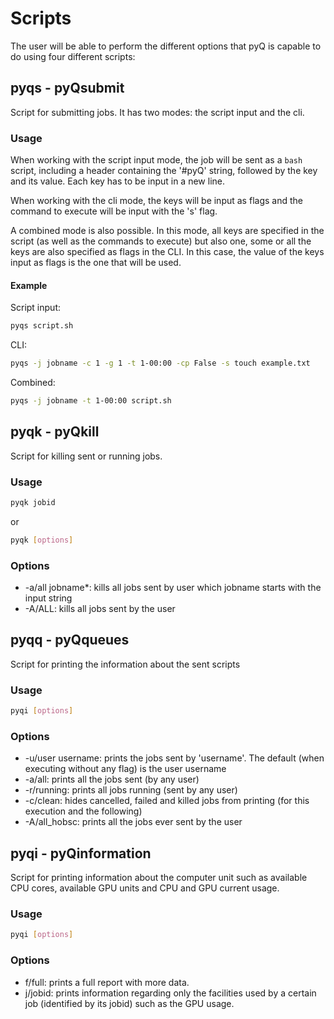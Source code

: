 # Scripts

The user will be able to perform the different options that pyQ is capable to do using four different scripts:

## pyqs - pyQsubmit
Script for submitting jobs. It has two modes: the script input and the cli. 

### Usage

When working with the script input mode, the job will be sent as a `bash` script, including a header containing 
the '#pyQ' string, followed by the key and its value. Each key has to be input in a new line.

When working with the cli mode, the keys will be input as flags and the command to execute will be input with the 's' flag.

A combined mode is also possible. In this mode, all keys are specified in the script (as well as the commands to execute)
but also one, some or all the keys are also specified as flags in the CLI. In this case, the value of the keys input as flags
is the one that will be used.

#### Example
Script input:
```bash
pyqs script.sh
```
CLI:
```bash
pyqs -j jobname -c 1 -g 1 -t 1-00:00 -cp False -s touch example.txt
```
Combined:
```bash
pyqs -j jobname -t 1-00:00 script.sh
```

## pyqk - pyQkill 
Script for killing sent or running jobs.

### Usage
```bash
pyqk jobid
```
or
```bash
pyqk [options]
```

### Options
- -a/all jobname*: kills all jobs sent by user which jobname starts with the input string
- -A/ALL: kills all jobs sent by the user

## pyqq - pyQqueues
Script for printing the information about the sent scripts

### Usage
```bash 
pyqi [options]
```

### Options
- -u/user username: prints the jobs sent by 'username'. The default (when executing without any flag) is the user username
- -a/all: prints all the jobs sent (by any user)
- -r/running: prints all jobs running (sent by any user)
- -c/clean: hides cancelled, failed and killed jobs from printing (for this execution and the following)
- -A/all_hobsc: prints all the jobs ever sent by the user

## pyqi - pyQinformation
Script for printing information about the computer unit such as available CPU cores, available GPU units and CPU and GPU current usage.

### Usage
```bash
pyqi [options]
```

### Options
- f/full: prints a full report with more data.
- j/jobid: prints information regarding only the facilities used by a certain job (identified by its jobid) such as the GPU usage.

